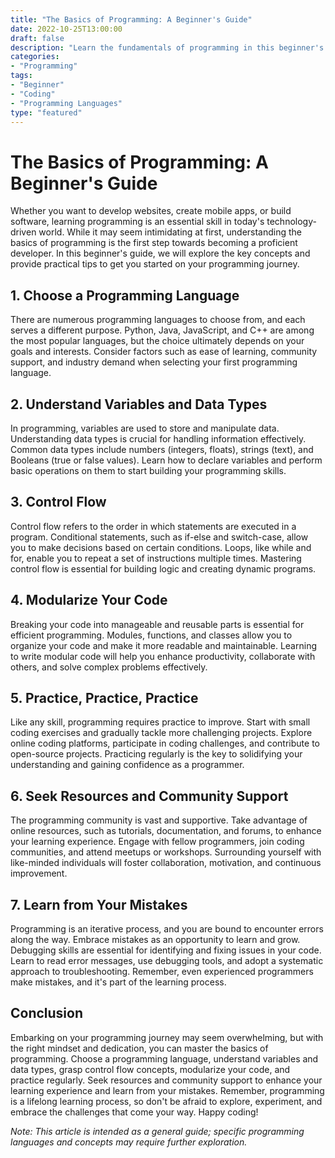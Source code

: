 ```yaml
---
title: "The Basics of Programming: A Beginner's Guide"
date: 2022-10-25T13:00:00
draft: false
description: "Learn the fundamentals of programming in this beginner's guide, including key concepts and practical tips."
categories:
- "Programming"
tags:
- "Beginner"
- "Coding"
- "Programming Languages"
type: "featured"
---
```


# The Basics of Programming: A Beginner's Guide

Whether you want to develop websites, create mobile apps, or build software, learning programming is an essential skill in today's technology-driven world. While it may seem intimidating at first, understanding the basics of programming is the first step towards becoming a proficient developer. In this beginner's guide, we will explore the key concepts and provide practical tips to get you started on your programming journey.

## 1. Choose a Programming Language

There are numerous programming languages to choose from, and each serves a different purpose. Python, Java, JavaScript, and C++ are among the most popular languages, but the choice ultimately depends on your goals and interests. Consider factors such as ease of learning, community support, and industry demand when selecting your first programming language.

## 2. Understand Variables and Data Types

In programming, variables are used to store and manipulate data. Understanding data types is crucial for handling information effectively. Common data types include numbers (integers, floats), strings (text), and Booleans (true or false values). Learn how to declare variables and perform basic operations on them to start building your programming skills.

## 3. Control Flow

Control flow refers to the order in which statements are executed in a program. Conditional statements, such as if-else and switch-case, allow you to make decisions based on certain conditions. Loops, like while and for, enable you to repeat a set of instructions multiple times. Mastering control flow is essential for building logic and creating dynamic programs.

## 4. Modularize Your Code

Breaking your code into manageable and reusable parts is essential for efficient programming. Modules, functions, and classes allow you to organize your code and make it more readable and maintainable. Learning to write modular code will help you enhance productivity, collaborate with others, and solve complex problems effectively.

## 5. Practice, Practice, Practice

Like any skill, programming requires practice to improve. Start with small coding exercises and gradually tackle more challenging projects. Explore online coding platforms, participate in coding challenges, and contribute to open-source projects. Practicing regularly is the key to solidifying your understanding and gaining confidence as a programmer.

## 6. Seek Resources and Community Support

The programming community is vast and supportive. Take advantage of online resources, such as tutorials, documentation, and forums, to enhance your learning experience. Engage with fellow programmers, join coding communities, and attend meetups or workshops. Surrounding yourself with like-minded individuals will foster collaboration, motivation, and continuous improvement.

## 7. Learn from Your Mistakes

Programming is an iterative process, and you are bound to encounter errors along the way. Embrace mistakes as an opportunity to learn and grow. Debugging skills are essential for identifying and fixing issues in your code. Learn to read error messages, use debugging tools, and adopt a systematic approach to troubleshooting. Remember, even experienced programmers make mistakes, and it's part of the learning process.

## Conclusion

Embarking on your programming journey may seem overwhelming, but with the right mindset and dedication, you can master the basics of programming. Choose a programming language, understand variables and data types, grasp control flow concepts, modularize your code, and practice regularly. Seek resources and community support to enhance your learning experience and learn from your mistakes. Remember, programming is a lifelong learning process, so don't be afraid to explore, experiment, and embrace the challenges that come your way. Happy coding!

*Note: This article is intended as a general guide; specific programming languages and concepts may require further exploration.*
